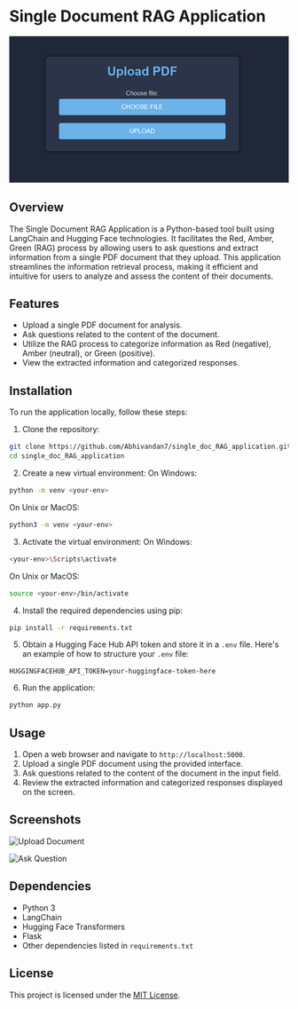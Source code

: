 # Single Document RAG Application

![Application Screenshot](screenshots/application_screenshot.png)

## Overview

The Single Document RAG Application is a Python-based tool built using LangChain and Hugging Face technologies. It facilitates the Red, Amber, Green (RAG) process by allowing users to ask questions and extract information from a single PDF document that they upload. This application streamlines the information retrieval process, making it efficient and intuitive for users to analyze and assess the content of their documents.

## Features

- Upload a single PDF document for analysis.
- Ask questions related to the content of the document.
- Utilize the RAG process to categorize information as Red (negative), Amber (neutral), or Green (positive).
- View the extracted information and categorized responses.

## Installation

To run the application locally, follow these steps:

1. Clone the repository:

```bash
git clone https://github.com/Abhivandan7/single_doc_RAG_application.git
cd single_doc_RAG_application
```
2. Create a new virtual environment:
On Windows:

```bash
python -m venv <your-env>
```
On Unix or MacOS:

```bash
python3 -m venv <your-env>
```

3. Activate the virtual environment:
On Windows:

```bash
<your-env>\Scripts\activate
```
On Unix or MacOS:

```bash
source <your-env>/bin/activate
```

4. Install the required dependencies using pip:

```bash
pip install -r requirements.txt
```

5. Obtain a Hugging Face Hub API token and store it in a `.env` file. Here's an example of how to structure your `.env` file:

```plaintext
HUGGINGFACEHUB_API_TOKEN=your-huggingface-token-here
```

6. Run the application:

```bash
python app.py
```

## Usage

1. Open a web browser and navigate to `http://localhost:5000`.
2. Upload a single PDF document using the provided interface.
3. Ask questions related to the content of the document in the input field.
4. Review the extracted information and categorized responses displayed on the screen.

## Screenshots

![Upload Document](screenshots/upload_document.png)

![Ask Question](screenshots/ask_question.png)

## Dependencies

- Python 3
- LangChain
- Hugging Face Transformers
- Flask
- Other dependencies listed in `requirements.txt`

## License

This project is licensed under the [MIT License](LICENSE).
